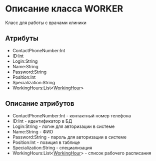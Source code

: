 # Описание класса WORKER
Класс для работы с врачами клиники

## Атрибуты

* ContactPhoneNumber:Int
* ID:Int
* Login:String
* Name:String
* Password:String
* Position:Int
* Specialization:String
* WorkingHours:List<[WorkingHour](https://github.com/gogganesko/Orho/blob/master/docs/WorkingHour.md "объект класса WorkingHour")>

## Описание атрибутов
* ContactPhoneNumber:Int - контактный номер телефона
* ID:Int - идентификатор в БД
* Login:String - логин для авторизации в системе
* Name:String - ФИО
* Password:String - пароль для авторизации в системе
* Position:Int - позиция в таблице
* Specialization:String - специализация
* WorkingHours:List<[WorkingHour](https://github.com/gogganesko/Orho/blob/master/docs/WorkingHour.md "объект класса WorkingHour")> - список рабочего расписания